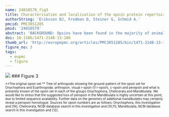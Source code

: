 ```yaml
---
name: 24010579_fig3
title: Characterisation and localisation of the opsin protein repertoire in the brain and retinas of a spider and an onychophoran.
authorString: 'Eriksson BJ, Fredman D, Steiner G, Schmid A.'
pmcid: PMC3851285
pmid: '24010579'
abstract: 'BACKGROUND: Opsins have been found in the majority of animals and their most apparent functions are related to vision and light-guided behaviour. As an increasing number of sequences have become available it has become clear that many opsin-like transcripts are expressed in tissues other than the eyes. Opsins can be divided into three main groups: rhabdomeric opsins (r-opsins), ciliary opsins (c-opsins) and group 4 opsins. In arthropods, the main focus has been on the r-opsins involved in vision. However, with increased sequencing it is becoming clear that arthropods also possess opsins of the c-type, group 4 opsins and the newly discovered arthropsins but the functions of these opsins are unknown in arthropods and data on their localisation is limited or absent. RESULTS: We identified opsins from the spider Cupiennius salei and the onychophoran Euperipatoides kanangrensis and characterised the phylogeny and localisation of these transcripts. We recovered all known visual opsins in C. salei, and in addition found a peropsin, a c-opsin and an opsin resembling Daphnia pulex arthropsin. The peropsin was expressed in all eye types except the anterior median eyes. The arthropsin and the c-opsin were expressed in the central nervous system but not the eyes. In E. kanangrensis we found: a c-opsin; an opsin resembling D. pulex arthropsins; and an r-opsin with high sequence similarity to previously published onychophoran onychopsins. The E. kanangrensis c-opsin and onychopsin were expressed in both the eyes and the brain but the arthropsin only in the brain. CONCLUSION: Our novel finding that opsins of both the ciliary and rhabdomeric type are present in the onychophoran and a spider suggests that these two types of opsins were present in the last common ancestor of the Onychophora and Euarthropoda. The expression of the c-opsin in the eye of an onychophoran indicates that c-opsins may originally have been involved in vision in the arthropod clade. The lack of c-opsin expression in the spider retina suggests that the role for c-opsin in vision was lost in the euarthropods. Our discovery of arthropsin in onychophorans and spiders dates the emergence of arthropsin to the common ancestor of Onychophora and Euarthropoda and their expression in the brain suggests a non-visual function.'
doi: 10.1186/1471-2148-13-186
thumb_url: 'http://europepmc.org/articles/PMC3851285/bin/1471-2148-13-186-3.gif'
figure_no: 3
tags:
  - eupmc
  - figure
---
```

<img src='http://europepmc.org/articles/PMC3851285/bin/1471-2148-13-186-3.jpg' style='max-height: 300px'>
### Figure 3
<p style='font-size: 10px;'>**The original opsin set.** Tree of arthropods showing the ground-pattern of the opsin set for Onychophora and Euarthropoda: arthropsin, visual r-opsin (V r-opsin), c-opsin and peropsin and what is presently known of the opsin set in each of the groups Onychophora, Chelicerata and Mandibulata. We would like to stress that the suggested loss of peropsin in the Mandibulata is highly uncertain at this point, due to limited sequence availability. Further data on the genomes of additional mandibulates may certainly reveal a peropsin homologue. Sources for opsin numbers are as follows: Onychophora, this investigation and [<xref ref-type="bibr" rid="B16">16</xref>]; Chelicerata, NCBI database search in this investigation and [<xref ref-type="bibr" rid="B10">10</xref>,<xref ref-type="bibr" rid="B11">11</xref>]; Mandibulata, NCBI database search in this investigation and [<xref ref-type="bibr" rid="B12">12</xref>].</p>